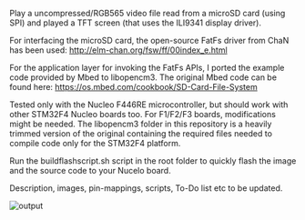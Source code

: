 Play a uncompressed/RGB565 video file read from a microSD card (using SPI) and played a TFT screen (that uses the ILI9341 display driver).

For interfacing the microSD card, the open-source FatFs driver from ChaN has been used: http://elm-chan.org/fsw/ff/00index_e.html

For the application layer for invoking the FatFs APIs, I ported the example code provided by Mbed to libopencm3. The original Mbed code can be found here: https://os.mbed.com/cookbook/SD-Card-File-System

Tested only with the Nucleo F446RE microcontroller, but should work with other STM32F4 Nucleo boards too. For F1/F2/F3 boards, modifications might be needed. 
The libopencm3 folder in this repository is a heavily trimmed version of the original containing the required files needed to compile code only for the STM32F4 platform. 

Run the buildflashscript.sh script in the root folder to quickly flash the image and the source code to your Nucelo board.

Description, images, pin-mappings, scripts, To-Do list etc to be updated.


![output](https://user-images.githubusercontent.com/7463848/88504308-a535bc00-cfd4-11ea-8d88-3fa69427adc9.gif)

